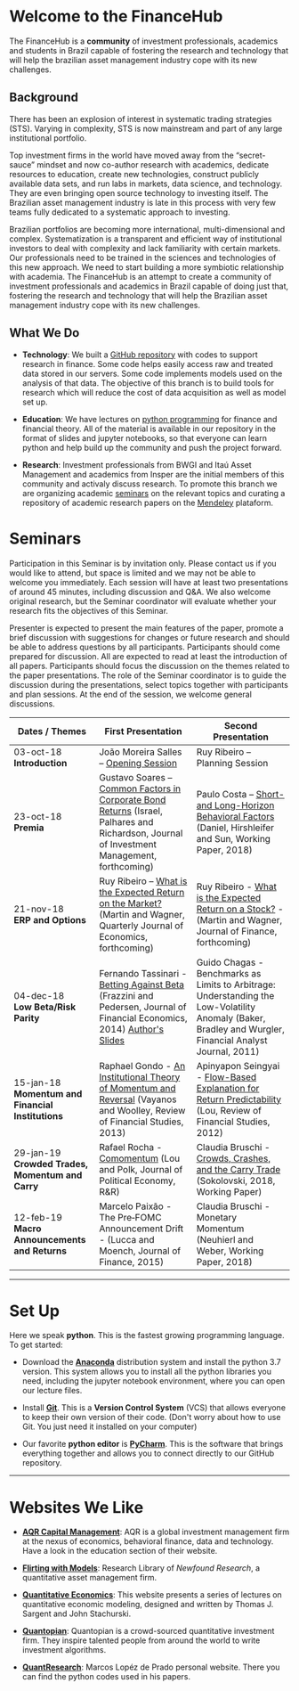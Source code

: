 # Welcome to the FinanceHub

The FinanceHub is a **community** of investment professionals, academics
and students in Brazil capable of fostering the research and technology
that will help the brazilian asset management industry cope with its new
challenges.

## Background
There has been an explosion of interest in systematic trading strategies
(STS). Varying in complexity, STS is now mainstream and part of any
large institutional portfolio.

Top investment firms in the world have moved away from the
“secret-sauce” mindset and now co-author research with academics,
dedicate resources to education, create new technologies, construct
publicly available data sets, and run labs in markets, data science,
and technology. They are even bringing open source technology to
investing itself. The Brazilian asset management industry is late in
this process with very few teams fully dedicated to a systematic
approach to investing.

Brazilian portfolios are becoming more international, multi-dimensional
and complex. Systematization is a transparent and efficient way of
institutional investors to deal with complexity and lack familiarity
with certain markets. Our professionals need to be trained in the
sciences and technologies of this new approach. We need to start
building a more symbiotic relationship with academia. The FinanceHub is
an attempt to create a community of investment professionals and
academics in Brazil capable of doing just that, fostering the research
and technology that will help the Brazilian asset management industry
cope with its new challenges.

## What We Do

* **Technology**: We built a [GitHub repository](https://github.com/Finance-Hub/FinanceHub) with codes to support
research in finance. Some code helps easily access raw and treated data
stored in our servers. Some code implements models used on the analysis
of that data. The objective of this branch is to build tools for
research which will reduce the cost of data acquisition as well as model
set up.

* **Education**: We have lectures on [python programming](https://github.com/Finance-Hub/FinanceHub/tree/master/fhnotebooks/Introduction%20to%20Python) for finance and
financial theory. All of the material is available in our repository in
the format of slides and jupyter notebooks, so that everyone can learn
python and help build up the community and push the project forward.

* **Research**: Investment professionals from BWGI and Itaú Asset
Management and academics from Insper are the initial members of this
community and activaly discuss research.  To promote this branch we are
organizing academic [seminars](#seminars) on the relevant topics and curating a
repository of academic research papers on the [Mendeley](https://www.mendeley.com/)
plataform.

# Seminars

Participation in this Seminar is by invitation only. Please contact us
if you would like to attend, but space is limited and we may not be able
to welcome you immediately. Each session will have at least two
presentations of around 45 minutes, including discussion and Q&A. We
also welcome original research, but the Seminar coordinator will
evaluate whether your research fits the objectives of this Seminar.

Presenter is expected to present the main features of the paper, promote
a brief discussion with suggestions for changes or future research and
should be able to address questions by all participants. Participants
should come prepared for discussion. All are expected to read at least
the introduction of all papers. Participants should focus the discussion
on the themes related to the paper presentations. The role of the
Seminar coordinator is to guide the discussion during the presentations,
select topics together with participants and plan sessions. At the end
of the session, we welcome general discussions.

| Dates  /  Themes                                         | First Presentation                                                                                                                             | Second Presentation                                                                                                                                         |
|----------------------------------------------------------|------------------------------------------------------------------------------------------------------------------------------------------------|-------------------------------------------------------------------------------------------------------------------------------------------------------------|
| 03-oct-18 <br> **Introduction**                          | João Moreira Salles – [Opening Session](https://github.com/Finance-Hub/FinanceHub/blob/master/fhseminars/FinanceHub%20Introduction.pdf)        | Ruy   Ribeiro – Planning Session                                                                                                                            |
| 23-oct-18 <br> **Premia**                                | Gustavo Soares – [Common Factors in Corporate Bond Returns](https://github.com/Finance-Hub/FinanceHub/blob/master/fhseminars/Gustavo%20Soares%20-%20Common%20Factors%20in%20Corporate%20Bond%20Returns.pdf) (Israel, Palhares and   Richardson, Journal of Investment Management, forthcoming) | Paulo Costa – [Short- and Long-Horizon Behavioral Factors](https://github.com/Finance-Hub/FinanceHub/blob/master/fhseminars/Paulo%20Costa%20-%20Short%20and%20Long%20Horizon%20Behavioral%20Factors.pdf) (Daniel, Hirshleifer and Sun, Working Paper, 2018)                                                 |
| 21-nov-18 <br> **ERP and Options**                       | Ruy Ribeiro – [What is the Expected Return on the Market?](http://personal.lse.ac.uk/martiniw/WIER%20slides.pdf) (Martin and Wagner, Quarterly Journal   of Economics, forthcoming)                       | Ruy Ribeiro - [What is the Expected Return on a Stock?](http://personal.lse.ac.uk/martiniw/SVIXi%20slides%20latest.pdf) - (Martin and Wagner, Journal of Finance, forthcoming)                                                             |
| 04-dec-18 <br> **Low Beta/Risk Parity**                  | Fernando Tassinari - [Betting Against Beta](https://github.com/Finance-Hub/FinanceHub/blob/master/fhseminars/Fernando%20Tassinari%20-%20Betting%20Against%20Beta.pdf) (Frazzini and Pedersen, Journal of Financial   Economics, 2014) [Author's Slides](http://docs.lhpedersen.com/BettingAgainstBeta_Slides.pdf)                                 | Guido Chagas - Benchmarks as Limits to Arbitrage: Understanding the Low-Volatility Anomaly   (Baker, Bradley and Wurgler, Financial Analyst Journal, 2011)  |
| 15-jan-18 <br> **Momentum and Financial Institutions**   | Raphael Gondo - [An Institutional Theory of Momentum and Reversal](https://github.com/Finance-Hub/FinanceHub/blob/master/fhseminars/Rapahel%20Gondo%20-%20An%20Intitutional%20Theory%20of%20Momentum%20and%20Reversal.pdf) (Vayanos and Woolley,  Review of Financial Studies, 2013)                     | Apinyapon Seingyai - [Flow-Based Explanation for Return Predictability](https://github.com/Finance-Hub/FinanceHub/blob/master/fhseminars/Apinyapon%20Seingyai%20-%20Flow%20Based%20Explanation%20for%20Return%20Predictability.pdf) (Lou, Review of Financial   Studies, 2012)|
| 29-jan-19 <br> **Crowded Trades, Momentum and Carry**    | Rafael Rocha - [Comomentum](https://github.com/Finance-Hub/FinanceHub/blob/master/fhseminars/Rafael%20Rocha%20-%20Comomentum.pdf) (Lou and Polk, Journal of Political Economy, R&R)                                                                   | Claudia Bruschi   - [Crowds, Crashes, and the Carry Trade](https://github.com/Finance-Hub/FinanceHub/blob/master/fhseminars/Claudia%20Bruschi%20-%20Crowds%2C%20Crashes%20%26%20Carry%20Trade.pdf) (Sokolovski, 2018, Working Paper)                                                                  |
| 12-feb-19 <br> **Macro Announcements and Returns**       | Marcelo Paixão - The Pre‐FOMC Announcement Drift - (Lucca and Moench, Journal of Finance, 2015)                                          | Claudia Bruschi   - Monetary Momentum (Neuhierl and Weber, Working Paper, 2018)                                                                             |

---

# Set Up

Here we speak **python**. This is the fastest growing programming
language. To get started:

- Download the [**Anaconda**](https://www.anaconda.com/download/) distribution
system and install the python 3.7 version. This system allows you to
install all the python libraries you need, including the jupyter notebook
environment, where you can open our lecture files.

- Install [**Git**](https://git-scm.com/downloads). This is a **Version Control
System** (VCS) that allows everyone to keep their own version of their code.
(Don't worry about how to use Git. You just need it installed on your computer)

- Our favorite **python editor** is [**PyCharm**](https://www.jetbrains.com/pycharm/download/).
This is the software that brings everything together and allows you to
connect directly to our GitHub repository.

---

# Websites We Like
* **[AQR Capital Management](https://www.aqr.com)**: AQR is a global investment
management firm at the nexus of economics, behavioral finance, data and technology.
Have a look in the education section of their website.

* **[Flirting with Models](https://blog.thinknewfound.com)**: Research Library of
*Newfound Research*, a quantitative asset management firm.

* **[Quantitative Economics](https://lectures.quantecon.org)**: This website presents a series of lectures on 
quantitative economic modeling, designed and written by Thomas J. Sargent and John Stachurski.

* **[Quantopian](https://www.quantopian.com)**: Quantopian is a crowd-sourced
quantitative investment firm. They inspire talented people from around the world to
write investment algorithms.

* **[QuantResearch](http://www.quantresearch.org)**: Marcos Lopéz de Prado personal
website. There you can find the python codes used in his papers.
